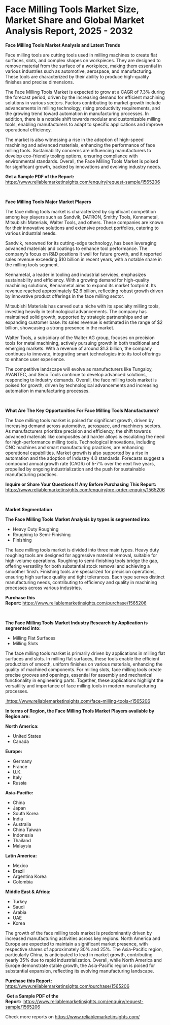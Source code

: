 <p><h1>Face Milling Tools Market Size, Market Share and Global Market Analysis Report, 2025 - 2032</h1></p><p><strong>Face Milling Tools Market Analysis and Latest Trends</strong></p>
<p><p>Face milling tools are cutting tools used in milling machines to create flat surfaces, slots, and complex shapes on workpieces. They are designed to remove material from the surface of a workpiece, making them essential in various industries such as automotive, aerospace, and manufacturing. These tools are characterized by their ability to produce high-quality finishes and precise dimensions.</p><p>The Face Milling Tools Market is expected to grow at a CAGR of 7.3% during the forecast period, driven by the increasing demand for efficient machining solutions in various sectors. Factors contributing to market growth include advancements in milling technology, rising productivity requirements, and the growing trend toward automation in manufacturing processes. In addition, there is a notable shift towards modular and customizable milling tools, enabling manufacturers to adapt to specific applications and improve operational efficiency.</p><p>The market is also witnessing a rise in the adoption of high-speed machining and advanced materials, enhancing the performance of face milling tools. Sustainability concerns are influencing manufacturers to develop eco-friendly tooling options, ensuring compliance with environmental standards. Overall, the Face Milling Tools Market is poised for significant growth, backed by innovations and evolving industry needs.</p></p>
<p><strong>Get a Sample PDF of the Report:&nbsp;</strong> <a href="https://www.reliablemarketinsights.com/enquiry/request-sample/1565206?utm_campaign=2385&utm_medium=2&utm_source=Github&utm_content=ia&utm_term=16022025&utm_id=face-milling-tools">https://www.reliablemarketinsights.com/enquiry/request-sample/1565206</a></p>
<p>&nbsp;</p>
<p><strong>Face Milling Tools Major Market Players</strong></p>
<p><p>The face milling tools market is characterized by significant competition among key players such as Sandvik, DATRON, Smithy Tools, Kennametal, Mitsubishi Materials, Walter Tools, and others. These companies are known for their innovative solutions and extensive product portfolios, catering to various industrial needs.</p><p>Sandvik, renowned for its cutting-edge technology, has been leveraging advanced materials and coatings to enhance tool performance. The company's focus on R&D positions it well for future growth, and it reported sales revenue exceeding $10 billion in recent years, with a notable share in the milling tools segment.</p><p>Kennametal, a leader in tooling and industrial services, emphasizes sustainability and efficiency. With a growing demand for high-quality machining solutions, Kennametal aims to expand its market footprint. Its revenue reached approximately $2.6 billion, reflecting robust growth driven by innovative product offerings in the face milling sector.</p><p>Mitsubishi Materials has carved out a niche with its specialty milling tools, investing heavily in technological advancements. The company has maintained solid growth, supported by strategic partnerships and an expanding customer base. Its sales revenue is estimated in the range of $2 billion, showcasing a strong presence in the market.</p><p>Walter Tools, a subsidiary of the Walter AG group, focuses on precision tools for metal machining, actively pursuing growth in both traditional and emerging markets. With a revenue of around $1.3 billion, the company continues to innovate, integrating smart technologies into its tool offerings to enhance user experience.</p><p>The competitive landscape will evolve as manufacturers like Tungaloy, AVANTEC, and Seco Tools continue to develop advanced solutions, responding to industry demands. Overall, the face milling tools market is poised for growth, driven by technological advancements and increasing automation in manufacturing processes.</p></p>
<p>&nbsp;</p>
<p><strong>What Are The Key Opportunities For Face Milling Tools Manufacturers?</strong></p>
<p><p>The face milling tools market is poised for significant growth, driven by increasing demand across automotive, aerospace, and machinery sectors. As manufacturers prioritize precision and efficiency, the shift towards advanced materials like composites and harder alloys is escalating the need for high-performance milling tools. Technological innovations, including CNC machines and smart manufacturing practices, are enhancing operational capabilities. Market growth is also supported by a rise in automation and the adoption of Industry 4.0 standards. Forecasts suggest a compound annual growth rate (CAGR) of 5-7% over the next five years, propelled by ongoing industrialization and the push for sustainable manufacturing practices.</p></p>
<p><strong>Inquire or Share Your Questions If Any Before Purchasing This Report:</strong> <a href="https://www.reliablemarketinsights.com/enquiry/pre-order-enquiry/1565206?utm_campaign=2385&utm_medium=2&utm_source=Github&utm_content=ia&utm_term=16022025&utm_id=face-milling-tools">https://www.reliablemarketinsights.com/enquiry/pre-order-enquiry/1565206</a></p>
<p>&nbsp;</p>
<p><strong>Market Segmentation</strong></p>
<p><strong>The Face Milling Tools Market Analysis by types is segmented into:</strong></p>
<p><ul><li>Heavy Duty Roughing</li><li>Roughing to Semi-Finishing</li><li>Finishing</li></ul></p>
<p><p>The face milling tools market is divided into three main types. Heavy duty roughing tools are designed for aggressive material removal, suitable for high-volume operations. Roughing to semi-finishing tools bridge the gap, offering versatility for both substantial stock removal and achieving a smoother finish. Finishing tools are specialized for precision operations, ensuring high surface quality and tight tolerances. Each type serves distinct manufacturing needs, contributing to efficiency and quality in machining processes across various industries.</p></p>
<p><strong>Purchase this Report:&nbsp;</strong><a href="https://www.reliablemarketinsights.com/purchase/1565206?utm_campaign=2385&utm_medium=2&utm_source=Github&utm_content=ia&utm_term=16022025&utm_id=face-milling-tools">https://www.reliablemarketinsights.com/purchase/1565206</a></p>
<p>&nbsp;</p>
<p><strong>The Face Milling Tools Market Industry Research by Application is segmented into:</strong></p>
<p><ul><li>Milling Flat Surfaces</li><li>Milling Slots</li></ul></p>
<p><p>The face milling tools market is primarily driven by applications in milling flat surfaces and slots. In milling flat surfaces, these tools enable the efficient production of smooth, uniform finishes on various materials, enhancing the quality of machined components. For milling slots, face milling tools create precise grooves and openings, essential for assembly and mechanical functionality in engineering parts. Together, these applications highlight the versatility and importance of face milling tools in modern manufacturing processes.</p></p>
<p><a href="https://www.reliablemarketinsights.com/face-milling-tools-r1565206?utm_campaign=2385&utm_medium=2&utm_source=Github&utm_content=ia&utm_term=16022025&utm_id=face-milling-tools">&nbsp;https://www.reliablemarketinsights.com/face-milling-tools-r1565206</a></p>
<p><strong>In terms of Region, the Face Milling Tools Market Players available by Region are:</strong></p>
<p>
    <p> <strong> North America: </strong>
        <ul>
            <li>United States</li>
            <li>Canada</li>
        </ul>
        </p> 
    <p> <strong> Europe: </strong>
        <ul>
            <li>Germany</li>
            <li>France</li>
            <li>U.K.</li>
            <li>Italy</li>
            <li>Russia</li>
        </ul>
        </p> 
    <p> <strong> Asia-Pacific: </strong>
        <ul>
            <li>China</li>
            <li>Japan</li>
            <li>South Korea</li>
            <li>India</li>
            <li>Australia</li>
            <li>China Taiwan</li>
            <li>Indonesia</li>
            <li>Thailand</li>
            <li>Malaysia</li>
        </ul>
        </p> 
    <p> <strong> Latin America: </strong>
        <ul>
            <li>Mexico</li>
            <li>Brazil</li>
            <li>Argentina Korea</li>
            <li>Colombia</li>
        </ul>
        </p> 
    <p> <strong> Middle East & Africa: </strong>
        <ul>
            <li>Turkey</li>
            <li>Saudi</li>
            <li>Arabia</li>
            <li>UAE</li>
            <li>Korea</li>
        </ul>
    </p>
    </p>
<p><p>The growth of the face milling tools market is predominantly driven by increased manufacturing activities across key regions. North America and Europe are expected to maintain a significant market presence, with respective shares of approximately 30% and 25%. The Asia-Pacific region, particularly China, is anticipated to lead in market growth, contributing nearly 35% due to rapid industrialization. Overall, while North America and Europe demonstrate stable growth, the Asia-Pacific region is poised for substantial expansion, reflecting its evolving manufacturing landscape.</p></p>
<p><strong>Purchase this Report: </strong><a href="https://www.reliablemarketinsights.com/purchase/1565206?utm_campaign=2385&utm_medium=2&utm_source=Github&utm_content=ia&utm_term=16022025&utm_id=face-milling-tools">https://www.reliablemarketinsights.com/purchase/1565206</a></p>
<p>&nbsp;<strong>Get a Sample PDF of the Report:&nbsp;&nbsp;</strong><a href="https://www.reliablemarketinsights.com/enquiry/request-sample/1565206?utm_campaign=2385&utm_medium=2&utm_source=Github&utm_content=ia&utm_term=16022025&utm_id=face-milling-tools">https://www.reliablemarketinsights.com/enquiry/request-sample/1565206</a></p>
<p><strong></strong></p>
<p>Check more reports on <a href="https://www.reliablemarketinsights.com/?utm_campaign=2385&utm_medium=2&utm_source=Github&utm_content=ia&utm_term=16022025&utm_id=face-milling-tools">https://www.reliablemarketinsights.com/</a></p>